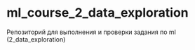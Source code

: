 # ml_course_2_data_exploration
Репозиторий для выполнения и проверки задания по ml (2_data_exploration)
